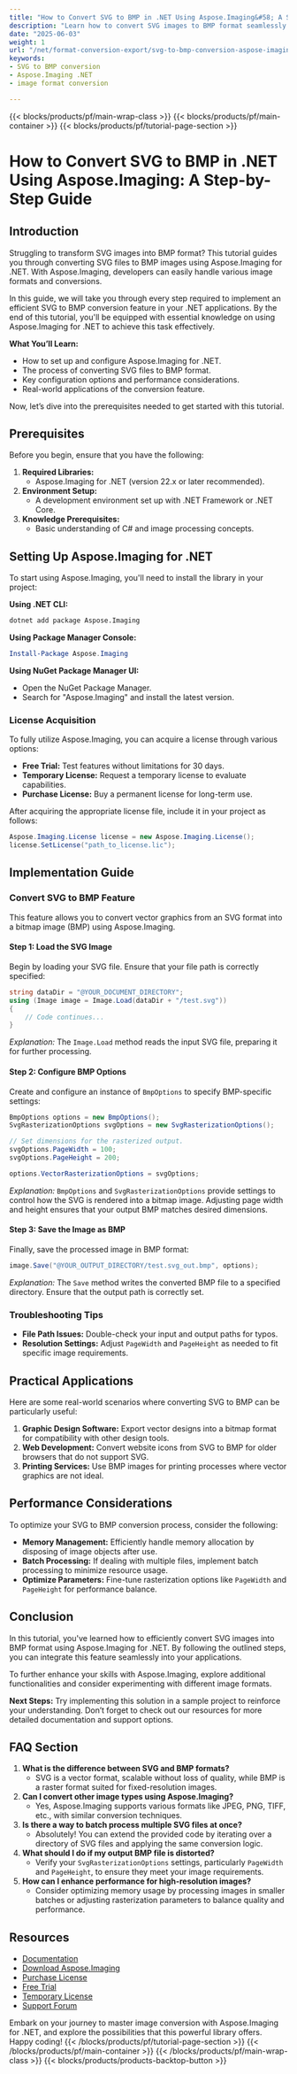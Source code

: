 ```yaml
---
title: "How to Convert SVG to BMP in .NET Using Aspose.Imaging&#58; A Step-by-Step Guide"
description: "Learn how to convert SVG images to BMP format seamlessly using Aspose.Imaging for .NET with this comprehensive guide."
date: "2025-06-03"
weight: 1
url: "/net/format-conversion-export/svg-to-bmp-conversion-aspose-imaging-net/"
keywords:
- SVG to BMP conversion
- Aspose.Imaging .NET
- image format conversion

---
```


{{< blocks/products/pf/main-wrap-class >}}
{{< blocks/products/pf/main-container >}}
{{< blocks/products/pf/tutorial-page-section >}}
# How to Convert SVG to BMP in .NET Using Aspose.Imaging: A Step-by-Step Guide

## Introduction

Struggling to transform SVG images into BMP format? This tutorial guides you through converting SVG files to BMP images using Aspose.Imaging for .NET. With Aspose.Imaging, developers can easily handle various image formats and conversions.

In this guide, we will take you through every step required to implement an efficient SVG to BMP conversion feature in your .NET applications. By the end of this tutorial, you'll be equipped with essential knowledge on using Aspose.Imaging for .NET to achieve this task effectively.

**What You’ll Learn:**
- How to set up and configure Aspose.Imaging for .NET.
- The process of converting SVG files to BMP format.
- Key configuration options and performance considerations.
- Real-world applications of the conversion feature.

Now, let’s dive into the prerequisites needed to get started with this tutorial.

## Prerequisites
Before you begin, ensure that you have the following:
1. **Required Libraries:**
   - Aspose.Imaging for .NET (version 22.x or later recommended).
2. **Environment Setup:**
   - A development environment set up with .NET Framework or .NET Core.
3. **Knowledge Prerequisites:**
   - Basic understanding of C# and image processing concepts.

## Setting Up Aspose.Imaging for .NET
To start using Aspose.Imaging, you'll need to install the library in your project:

**Using .NET CLI:**
```bash
dotnet add package Aspose.Imaging
```

**Using Package Manager Console:**
```powershell
Install-Package Aspose.Imaging
```

**Using NuGet Package Manager UI:**
- Open the NuGet Package Manager.
- Search for "Aspose.Imaging" and install the latest version.

### License Acquisition
To fully utilize Aspose.Imaging, you can acquire a license through various options:
- **Free Trial:** Test features without limitations for 30 days.
- **Temporary License:** Request a temporary license to evaluate capabilities.
- **Purchase License:** Buy a permanent license for long-term use.

After acquiring the appropriate license file, include it in your project as follows:
```csharp
Aspose.Imaging.License license = new Aspose.Imaging.License();
license.SetLicense("path_to_license.lic");
```

## Implementation Guide
### Convert SVG to BMP Feature
This feature allows you to convert vector graphics from an SVG format into a bitmap image (BMP) using Aspose.Imaging.

#### Step 1: Load the SVG Image
Begin by loading your SVG file. Ensure that your file path is correctly specified:
```csharp
string dataDir = "@YOUR_DOCUMENT_DIRECTORY";
using (Image image = Image.Load(dataDir + "/test.svg"))
{
    // Code continues...
}
```
*Explanation:* The `Image.Load` method reads the input SVG file, preparing it for further processing.

#### Step 2: Configure BMP Options
Create and configure an instance of `BmpOptions` to specify BMP-specific settings:
```csharp
BmpOptions options = new BmpOptions();
SvgRasterizationOptions svgOptions = new SvgRasterizationOptions();

// Set dimensions for the rasterized output.
svgOptions.PageWidth = 100;
svgOptions.PageHeight = 200;

options.VectorRasterizationOptions = svgOptions;
```
*Explanation:* `BmpOptions` and `SvgRasterizationOptions` provide settings to control how the SVG is rendered into a bitmap image. Adjusting page width and height ensures that your output BMP matches desired dimensions.

#### Step 3: Save the Image as BMP
Finally, save the processed image in BMP format:
```csharp
image.Save("@YOUR_OUTPUT_DIRECTORY/test.svg_out.bmp", options);
```
*Explanation:* The `Save` method writes the converted BMP file to a specified directory. Ensure that the output path is correctly set.

### Troubleshooting Tips
- **File Path Issues:** Double-check your input and output paths for typos.
- **Resolution Settings:** Adjust `PageWidth` and `PageHeight` as needed to fit specific image requirements.

## Practical Applications
Here are some real-world scenarios where converting SVG to BMP can be particularly useful:
1. **Graphic Design Software:** Export vector designs into a bitmap format for compatibility with other design tools.
2. **Web Development:** Convert website icons from SVG to BMP for older browsers that do not support SVG.
3. **Printing Services:** Use BMP images for printing processes where vector graphics are not ideal.

## Performance Considerations
To optimize your SVG to BMP conversion process, consider the following:
- **Memory Management:** Efficiently handle memory allocation by disposing of image objects after use.
- **Batch Processing:** If dealing with multiple files, implement batch processing to minimize resource usage.
- **Optimize Parameters:** Fine-tune rasterization options like `PageWidth` and `PageHeight` for performance balance.

## Conclusion
In this tutorial, you've learned how to efficiently convert SVG images into BMP format using Aspose.Imaging for .NET. By following the outlined steps, you can integrate this feature seamlessly into your applications.

To further enhance your skills with Aspose.Imaging, explore additional functionalities and consider experimenting with different image formats.

**Next Steps:** Try implementing this solution in a sample project to reinforce your understanding. Don’t forget to check out our resources for more detailed documentation and support options.

## FAQ Section
1. **What is the difference between SVG and BMP formats?**
   - SVG is a vector format, scalable without loss of quality, while BMP is a raster format suited for fixed-resolution images.
2. **Can I convert other image types using Aspose.Imaging?**
   - Yes, Aspose.Imaging supports various formats like JPEG, PNG, TIFF, etc., with similar conversion techniques.
3. **Is there a way to batch process multiple SVG files at once?**
   - Absolutely! You can extend the provided code by iterating over a directory of SVG files and applying the same conversion logic.
4. **What should I do if my output BMP file is distorted?**
   - Verify your `SvgRasterizationOptions` settings, particularly `PageWidth` and `PageHeight`, to ensure they meet your image requirements.
5. **How can I enhance performance for high-resolution images?**
   - Consider optimizing memory usage by processing images in smaller batches or adjusting rasterization parameters to balance quality and performance.

## Resources
- [Documentation](https://reference.aspose.com/imaging/net/)
- [Download Aspose.Imaging](https://releases.aspose.com/imaging/net/)
- [Purchase License](https://purchase.aspose.com/buy)
- [Free Trial](https://releases.aspose.com/imaging/net/)
- [Temporary License](https://purchase.aspose.com/temporary-license/)
- [Support Forum](https://forum.aspose.com/c/imaging/10)

Embark on your journey to master image conversion with Aspose.Imaging for .NET, and explore the possibilities that this powerful library offers. Happy coding!
{{< /blocks/products/pf/tutorial-page-section >}}
{{< /blocks/products/pf/main-container >}}
{{< /blocks/products/pf/main-wrap-class >}}
{{< blocks/products/products-backtop-button >}}